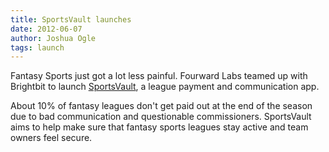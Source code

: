 ```yaml
---
title: SportsVault launches
date: 2012-06-07
author: Joshua Ogle
tags: launch
---
```

Fantasy Sports just got a lot less painful. Fourward Labs teamed up with Brightbit to launch [SportsVault](http://sportsvault.net), a league payment and communication app.

About 10% of fantasy leagues don't get paid out at the end of the season due to bad communication and questionable commissioners. SportsVault aims to help make sure that fantasy sports leagues stay active and team owners feel secure.
